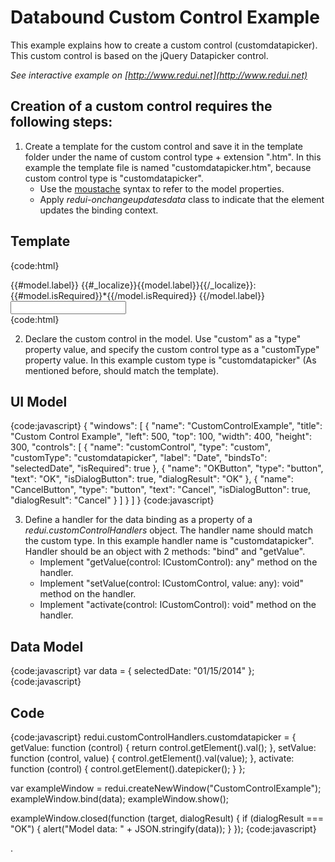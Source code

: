# Databound Custom Control Example

This example explains how to create a custom control (customdatapicker). This custom control is based on the jQuery Datapicker control.

_See interactive example on [http://www.redui.net](http://www.redui.net)_

## Creation of a custom control requires the following steps:
1. Create a template for the custom control and save it in the template folder under the name of custom control type + extension ".htm". In this example the template file is named "customdatapicker.htm", because custom control type is "customdatapicker".
	* Use the [moustache](https://github.com/janl/mustache.js) syntax to refer to the model properties.
	* Apply _redui-onchangeupdatesdata_ class to indicate that the element updates the binding context.

## Template

{code:html}
<div id="{{id}}_template" class="redui-customdatapicker-outer redui-valid{{#model.cssClass}} {{model.cssClass}}{{/model.cssClass}}{{#model.isHidden}} redui-hidden{{/model.isHidden}}">
  {{#model.label}}<label for="{{id}}" class="redui-customdatapicker-label">
    <span>{{#_localize}}{{model.label}}{{/_localize}}: {{#model.isRequired}}*{{/model.isRequired}}</span>
  </label>{{/model.label}}
  <input id="{{id}}" name="{{name}}" data-name="{{name}}" class="redui-customdatapicker redui-focusable" type="text" />
  <div id="{{id}}_validationerrorbox" class="redui-validation-errorbox"></div>
</div>
{code:html}



2. Declare the custom control in the model. Use "custom" as a "type" property value, and specify the custom control type as a "customType" property value. In this example custom type is "customdatapicker" (As mentioned before, should match the template).

## UI Model

{code:javascript}
{
    "windows": [
        {
            "name": "CustomControlExample",
            "title": "Custom Control Example",
            "left": 500,
            "top": 100,
            "width": 400,
            "height": 300,
            "controls": [
                {
                    "name": "customControl",
                    "type": "custom",
                    "customType": "customdatapicker",
                    "label": "Date",
                    "bindsTo": "selectedDate",
                    "isRequired": true
                },
                {
                    "name": "OKButton",
                    "type": "button",
                    "text": "OK",
                    "isDialogButton": true,
                    "dialogResult": "OK"
                },
                {
                    "name": "CancelButton",
                    "type": "button",
                    "text": "Cancel",
                    "isDialogButton": true,
                    "dialogResult": "Cancel"
                }
            ]
        }
    ]
}
{code:javascript}



3. Define a handler for the data binding as a property of a _redui.customControlHandlers_ object. The handler name should match the custom type. In this example handler name is "customdatapicker". Handler should be an object with 2 methods: "bind" and "getValue".
	* Implement "getValue(control: ICustomControl): any" method on the handler.
	* Implement "setValue(control: ICustomControl, value: any): void" method on the handler.
	* Implement "activate(control: ICustomControl): void" method on the handler.

## Data Model

{code:javascript}
var data = {
    selectedDate: "01/15/2014"
};
{code:javascript}

## Code

{code:javascript}
redui.customControlHandlers.customdatapicker = {
	getValue: function (control) {
		return control.getElement().val();
	},
	setValue: function (control, value) {
		control.getElement().val(value);
	},
	activate: function (control) {
		control.getElement().datepicker();
	}
};

var exampleWindow = redui.createNewWindow("CustomControlExample");
exampleWindow.bind(data);
exampleWindow.show();

exampleWindow.closed(function (target, dialogResult) {
	if (dialogResult === "OK") {
		alert("Model data: " + JSON.stringify(data));
	}
});
{code:javascript}


.
